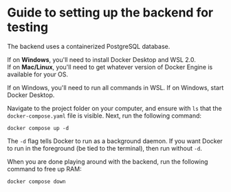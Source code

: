 # Guide to setting up the backend for testing

The backend uses a containerized PostgreSQL database.

If on **Windows**, you'll need to install Docker Desktop and WSL 2.0.  
If on **Mac/Linux**, you'll need to get whatever version of Docker Engine is available for your OS.

If on Windows, you'll need to run all commands in WSL.
If on Windows, start Docker Desktop.

Navigate to the project folder on your computer, and ensure with `ls` that the `docker-compose.yaml`
file is visible. Next, run the following command:
```shell
docker compose up -d
```
The `-d` flag tells Docker to run as a background daemon. If you want Docker to run in the
foreground (be tied to the terminal), then run without `-d`.

When you are done playing around with the backend, run the following command to free up RAM:
```shell
docker compose down
```